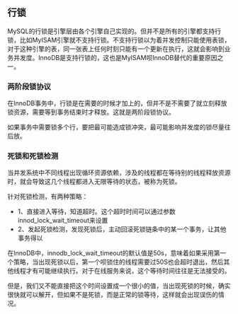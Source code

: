 ## 行锁

​		MySQL的行锁是引擎层由各个引擎自己实现的。但并不是所有的引擎都支持行锁，比如MyISAM引擎就不支持行锁。不支持行锁以为着并发控制只能使用表锁，对于这种引擎的表，同一张表上任何时刻只能有一个更新在执行，这就会影响到业务并发度。InnoDB是支持行锁的，这也是MyISAM呗InnoDB替代的重要原因之一。

### 两阶段锁协议

​		在InnoDB事务中，行锁是在需要的时候才加上的，但并不是不需要了就立刻释放锁资源，需要等到事务结束时才释放。这就是两阶段锁协议。

​		如果事务中需要锁多个行，要把最可能造成锁冲突，最可能影响并发度的锁尽量往后放。

### 死锁和死锁检测

​		当并发系统中不同线程出现循环资源依赖，涉及的线程都在等待别的线程释放资源时，就会导致这几个线程都进入无限等待的状态，被称为死锁。

针对死锁检测，有两种策略：

- 1、直接进入等待，知道超时。这个超时时间可以通过参数innod_lock_wait_timeout来设置
- 2、发起死锁检测，发现死锁后，主动回滚死锁链条中的某一个事务，让其他事务得以



​		在InnoDB中，innodb_lock_wait_timeout的默认值是50s，意味着如果采用第一个策略，当出现死锁以后，第一个呗锁住的线程需要过50S也会超时退出，然后其他线程才有可能继续执行。对于在线服务来说，这个等待时间往往是无法接受的。

​		但是，我们又不能直接把这个时间设置成一个很小的值，当出现死锁的时候，确实很快就可以解开，但如果不是死锁，而是正常的锁等待，这样就会出现误伤的情况。